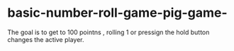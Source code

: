 # basic-number-roll-game-pig-game-
The goal is to get to 100 pointns , rolling 1 or pressign the hold button changes the active player.
